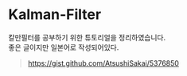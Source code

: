 # Kalman-Filter
칼만필터를 공부하기 위한 튜토리얼을 정리하였습니다.  
좋은 글이지만 일본어로 작성되어있다.
>https://gist.github.com/AtsushiSakai/5376850

# 
